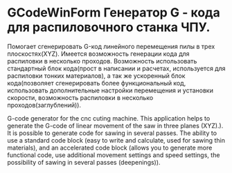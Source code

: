 # GCodeWinForm Генератор G - кода для распиловочного станка ЧПУ. 
Помогает сгенерировать G-код линейного перемещения пилы в трех плоскостях(XYZ). 
Имеется возможность генерации кода для распиловки в несколько проходов. 
Возможность использовать стандартный блок кода(прост в написании и расчетах, используется для распиловки тонких материалов),
а так же ускоренный блок кода(позволяет сгенерировать более функциональный код, использовать дополнительные настройки перемещения и установки скорости, возможность 
распиловки в несколько проходов(заглублений)).

G-code generator for the cnc cuting machine.
This application helps to generate the G-code of linear movement of the saw in three planes (XYZ).).
It is possible to generate code for sawing in several passes.
The ability to use a standard code block (easy to write and calculate, used for sawing thin materials),
and an accelerated code block (allows you to generate more functional code, use additional movement settings and speed settings, the possibility
of sawing in several passes (deepenings)).
